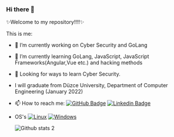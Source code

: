 ### Hi there 👋


✨Welcome to my repository!!!!✨

This is me:

- 🔭 I’m currently working on Cyber Security and GoLang
- 🌱 I’m currently learning GoLang, JavaScript, JavaScript Frameworks(Angular,Vue etc.) and hacking methods
- 🤔 Looking for ways to learn Cyber Security.
- I will graduate from Düzce University, Department of Computer Engineering (January 2022)
- 📫 How to reach me: 
  [![GitHub Badge](https://img.shields.io/badge/-Github-000?style=quare&labelColor=000&logo=Github&logoColor=white&link=link)](https://github.com/SgtKOCD)    [![Linkedin Badge](https://img.shields.io/badge/LinkedIn-0077B5?style=for-the-badge&logo=linkedin&logoColor=white&link=link)](https://www.linkedin.com/in/ka%C4%9Fan-o%C4%9Fuz-can-demir%C3%B6z/)
- OS's
  [![Linux](https://svgshare.com/i/Zhy.svg)](https://svgshare.com/i/Zhy.svg)
  [![Windows](https://svgshare.com/i/ZhY.svg)](https://svgshare.com/i/ZhY.svg)

  ![Github stats 2](https://github-readme-stats.vercel.app/api?username=SgtKOCD&show_icons=true&theme=radical)


